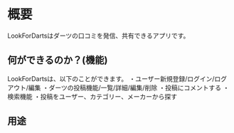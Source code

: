 # 概要
LookForDartsはダーツの口コミを発信、共有できるアプリです。

## 何ができるのか？(機能)
LookForDartsは、以下のことができます。
・ユーザー新規登録/ログイン/ログアウト/編集
・ダーツの投稿機能/一覧/詳細/編集/削除
・投稿にコメントする
・検索機能
・投稿をユーザー、カテゴリー、メーカーから探す


## 用途

